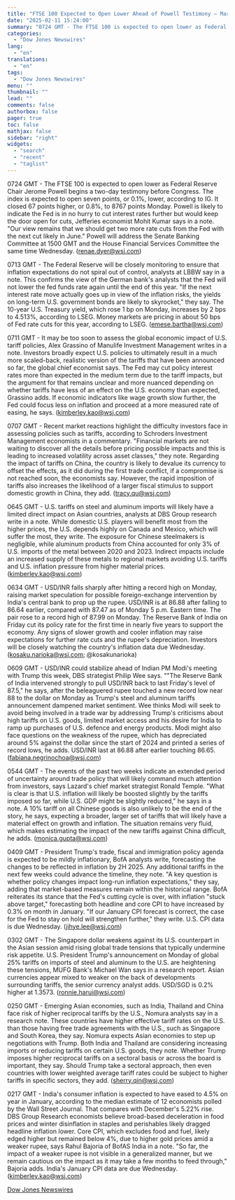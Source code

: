 ```yaml
---
title: "FTSE 100 Expected to Open Lower Ahead of Powell Testimony — Market Talk"
date: "2025-02-11 15:24:00"
summary: "0724 GMT - The FTSE 100 is expected to open lower as Federal Reserve Chair Jerome Powell begins a two-day testimony before Congress. The index is expected to open seven points, or 0.1%, lower, according to IG. It closed 67 points higher, or 0.8%, to 8767 points Monday. Powell is..."
categories:
  - "Dow Jones Newswires"
lang:
  - "en"
translations:
  - "en"
tags:
  - "Dow Jones Newswires"
menu: ""
thumbnail: ""
lead: ""
comments: false
authorbox: false
pager: true
toc: false
mathjax: false
sidebar: "right"
widgets:
  - "search"
  - "recent"
  - "taglist"
---
```


0724 GMT - The FTSE 100 is expected to open lower as Federal Reserve Chair Jerome Powell begins a two-day testimony before Congress. The index is expected to open seven points, or 0.1%, lower, according to IG. It closed 67 points higher, or 0.8%, to 8767 points Monday. Powell is likely to indicate the Fed is in no hurry to cut interest rates further but would keep the door open for cuts, Jefferies economist Mohit Kumar says in a note. "Our view remains that we should get two more rate cuts from the Fed with the next cut likely in June." Powell will address the Senate Banking Committee at 1500 GMT and the House Financial Services Committee the same time Wednesday. (renae.dyer@wsj.com)

0713 GMT - The Federal Reserve will be closely monitoring to ensure that inflation expectations do not spiral out of control, analysts at LBBW say in a note. This confirms the view of the German bank's analysts that the Fed will not lower the fed funds rate again until the end of this year. "If the next interest rate move actually goes up in view of the inflation risks, the yields on long-term U.S. government bonds are likely to skyrocket," they say. The 10-year U.S. Treasury yield, which rose 1 bp on Monday, increases by 2 bps to 4.513%, according to LSEG. Money markets are pricing in about 50 bps of Fed rate cuts for this year, according to LSEG. (emese.bartha@wsj.com)

0711 GMT - It may be too soon to assess the global economic impact of U.S. tariff policies, Alex Grassino of Manulife Investment Management writes in a note. Investors broadly expect U.S. policies to ultimately result in a much more scaled-back, realistic version of the tariffs that have been announced so far, the global chief economist says. The Fed may cut policy interest rates more than expected in the medium term due to the tariff impacts, but the argument for that remains unclear and more nuanced depending on whether tariffs have less of an effect on the U.S. economy than expected, Grassino adds. If economic indicators like wage growth slow further, the Fed could focus less on inflation and proceed at a more measured rate of easing, he says. (kimberley.kao@wsj.com)

0707 GMT - Recent market reactions highlight the difficulty investors face in assessing policies such as tariffs, according to Schroders Investment Management economists in a commentary. "Financial markets are not waiting to discover all the details before pricing possible impacts and this is leading to increased volatility across asset classes," they note. Regarding the impact of tariffs on China, the country is likely to devalue its currency to offset the effects, as it did during the first trade conflict, if a compromise is not reached soon, the economists say. However, the rapid imposition of tariffs also increases the likelihood of a larger fiscal stimulus to support domestic growth in China, they add. (tracy.qu@wsj.com)

0645 GMT - U.S. tariffs on steel and aluminum imports will likely have a limited direct impact on Asian countries, analysts at DBS Group research write in a note. While domestic U.S. players will benefit most from the higher prices, the U.S. depends highly on Canada and Mexico, which will suffer the most, they write. The exposure for Chinese steelmakers is negligible, while aluminum products from China accounted for only 3% of U.S. imports of the metal between 2020 and 2023. Indirect impacts include an increased supply of these metals to regional markets avoiding U.S. tariffs and U.S. inflation pressure from higher material prices. (kimberley.kao@wsj.com)

0634 GMT - USD/INR falls sharply after hitting a record high on Monday, raising market speculation for possible foreign-exchange intervention by India's central bank to prop up the rupee. USD/INR is at 86.88 after falling to 86.64 earlier, compared with 87.47 as of Monday 5 p.m. Eastern time. The pair rose to a record high of 87.99 on Monday. The Reserve Bank of India on Friday cut its policy rate for the first time in nearly five years to support the economy. Any signs of slower growth and cooler inflation may raise expectations for further rate cuts and the rupee's depreciation. Investors will be closely watching the country's inflation data due Wednesday. (kosaku.narioka@wsj.com; @kosakunarioka)

0609 GMT - USD/INR could stabilize ahead of Indian PM Modi's meeting with Trump this week, DBS strategist Philip Wee says. ""The Reserve Bank of India intervened strongly to pull USD/INR back to last Friday's level of 87.5," he says, after the beleaguered rupee touched a new record low near 88 to the dollar on Monday as Trump's steel and aluminum tariffs announcement dampened market sentiment. Wee thinks Modi will seek to avoid being involved in a trade war by addressing Trump's criticisms about high tariffs on U.S. goods, limited market access and his desire for India to ramp up purchases of U.S. defence and energy products. Modi might also face questions on the weakness of the rupee, which has depreciated around 5% against the dollar since the start of 2024 and printed a series of record lows, he adds. USD/INR last at 86.88 after earlier touching 86.65. (fabiana.negrinochoa@wsj.com)

0544 GMT - The events of the past two weeks indicate an extended period of uncertainty around trade policy that will likely command much attention from investors, says Lazard's chief market strategist Ronald Temple. "What is clear is that U.S. inflation will likely be boosted slightly by the tariffs imposed so far, while U.S. GDP might be slightly reduced," he says in a note. A 10% tariff on all Chinese goods is also unlikely to be the end of the story, he says, expecting a broader, larger set of tariffs that will likely have a material effect on growth and inflation. The situation remains very fluid, which makes estimating the impact of the new tariffs against China difficult, he adds. (monica.gupta@wsj.com)

0409 GMT - President Trump's trade, fiscal and immigration policy agenda is expected to be mildly inflationary, BofA analysts write, forecasting the changes to be reflected in inflation by 2H 2025. Any additional tariffs in the next few weeks could advance the timeline, they note. "A key question is whether policy changes impact long-run inflation expectations," they say, adding that market-based measures remain within the historical range. BofA reiterates its stance that the Fed's cutting cycle is over, with inflation "stuck above target," forecasting both headline and core CPI to have increased by 0.3% on month in January. "If our January CPI forecast is correct, the case for the Fed to stay on hold will strengthen further," they write. U.S. CPI data is due Wednesday. (jihye.lee@wsj.com)

0302 GMT - The Singapore dollar weakens against its U.S. counterpart in the Asian session amid rising global trade tensions that typically undermine risk appetite. U.S. President Trump's announcement on Monday of global 25% tariffs on imports of steel and aluminum to the U.S. are heightening these tensions, MUFG Bank's Michael Wan says in a research report. Asian currencies appear mixed to weaker on the back of developments surrounding tariffs, the senior currency analyst adds. USD/SGD is 0.2% higher at 1.3573. (ronnie.harui@wsj.com)

0250 GMT - Emerging Asian economies, such as India, Thailand and China face risk of higher reciprocal tariffs by the U.S., Nomura analysts say in a research note. These countries have higher effective tariff rates on the U.S. than those having free trade agreements with the U.S., such as Singapore and South Korea, they say. Nomura expects Asian economies to step up negotiations with Trump. Both India and Thailand are considering increasing imports or reducing tariffs on certain U.S. goods, they note. Whether Trump imposes higher reciprocal tariffs on a sectoral basis or across the board is important, they say. Should Trump take a sectoral approach, then even countries with lower weighted average tariff rates could be subject to higher tariffs in specific sectors, they add. (sherry.qin@wsj.com)

0217 GMT - India's consumer inflation is expected to have eased to 4.5% on year in January, according to the median estimate of 12 economists polled by the Wall Street Journal. That compares with December's 5.22% rise. DBS Group Research economists believe broad-based deceleration in food prices and winter disinflation in staples and perishables likely dragged headline inflation lower. Core CPI, which excludes food and fuel, likely edged higher but remained below 4%, due to higher gold prices amid a weaker rupee, says Rahul Bajoria of BofAS India in a note. "So far, the impact of a weaker rupee is not visible in a generalized manner, but we remain cautious on the impact as it may take a few months to feed through," Bajoria adds. India's January CPI data are due Wednesday. (kimberley.kao@wsj.com)

[Dow Jones Newswires](https://www.tradingview.com/news/DJN_DN20250211001134:0/)
